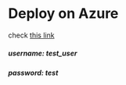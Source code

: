 # Deploy on Azure

check [this link](https://indinfproj.azurewebsites.net/)
##### username: test_user
##### password: test
